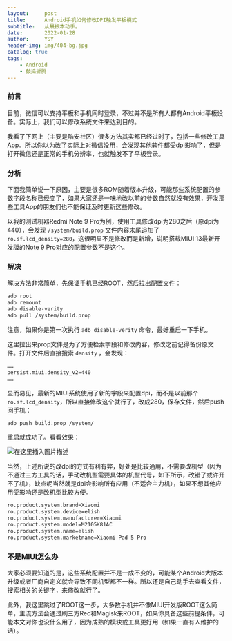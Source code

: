 ```yaml
---
layout:     post
title:      Android手机如何修改DPI触发平板模式
subtitle:   从最根本动手。
date:       2022-01-28
author:     YSY
header-img: img/404-bg.jpg
catalog: true
tags:
    - Android
    - 鼓捣折腾
---
```


### 前言

目前，微信可以支持平板和手机同时登录，不过并不是所有人都有Android平板设备。实际上，我们可以修改系统文件来达到目的。

我看了下网上（主要是酷安社区）很多方法其实都已经过时了，包括一些修改工具App。所以你以为改了实际上对微信没用，会发现其他软件都受dpi影响了，但是打开微信还是正常的手机分辨率，也就触发不了平板登录。

### 分析

下面我简单说一下原因，主要是很多ROM随着版本升级，可能那些系统配置的参数字段名称已经变了，如果大家还是一味地改以前的参数自然就没有效果，开发那些工具App的朋友们也不能保证及时更新这些修改。

以我的测试机器Redmi Note 9 Pro为例，使用工具修改dpi为280之后（原dpi为440），会发现 `/system/build.prop` 文件内容末尾追加了 `ro.sf.lcd_density=280`，这很明显不是修改而是新增，说明搭载MIUI 13最新开发版的Note 9 Pro对应的配置参数不是这个。

### 解决

解决方法非常简单，先保证手机已经ROOT，然后拉出配置文件：

```bash
adb root
adb remount
adb disable-verity
adb pull /system/build.prop
```

注意，如果你是第一次执行 `adb disable-verity` 命令，最好重启一下手机。

这里拉出来prop文件是为了方便检索字段和修改内容，修改之前记得备份原文件。打开文件后直接搜索 `density` ，会发现：

```bash
……
persist.miui.density_v2=440
……
```

显而易见，最新的MIUI系统使用了新的字段来配置dpi，而不是以前那个 `ro.sf.lcd_density`，所以直接修改这个就行了，改成280，保存文件，然后push回手机：

```bash
adb push build.prop /system/
```

重启就成功了。看看效果：

![在这里插入图片描述](https://imgconvert.csdnimg.cn/667b993406aa418996a27f2422f7df37.png?x-oss-process=image/watermark,type_d3F5LXplbmhlaQ,shadow_50,text_Q1NETiBA6ZKI5Y-2,size_20,color_FFFFFF,t_70,g_se,x_16)

当然，上述所说的改dpi的方式有利有弊，好处是比较通用，不需要改机型（因为不通过三方工具的话，手动改机型需要具体的机型代号，如下所示，改错了或许开不了机），缺点呢当然就是dpi会影响所有应用（不适合主力机），如果不想其他应用受影响还是改机型比较方便。

```bash
ro.product.system.brand=Xiaomi
ro.product.system.device=elish
ro.product.system.manufacturer=Xiaomi
ro.product.system.model=M2105K81AC
ro.product.system.name=elish
ro.product.system.marketname=Xiaomi Pad 5 Pro
```

### 不是MIUI怎么办

大家必须要知道的是，这些系统配置并不是一成不变的，可能某个Android大版本升级或者厂商自定义就会导致不同机型都不一样。所以还是自己动手去查看文件，搜索相关的关键字，来修改就行了。

此外，我这里跳过了ROOT这一步，大多数手机并不像MIUI开发版ROOT这么简单，主流方法会通过刷三方Rec和Magisk来ROOT，如果你具备这些前提条件，可能本文对你也没什么用了，因为成熟的模块或工具更好用（如果一直有人维护的话）。
